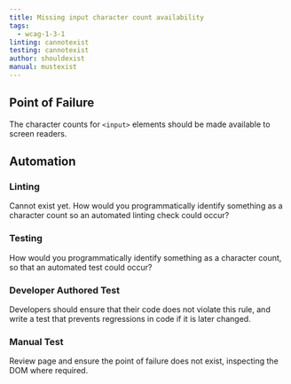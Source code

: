 ```yaml
---
title: Missing input character count availability
tags: 
  - wcag-1-3-1
linting: cannotexist
testing: cannotexist
author: shouldexist
manual: mustexist
---
```


## Point of Failure
The character counts for `<input>` elements should be made available to screen readers.

## Automation

### Linting
Cannot exist yet. How would you programmatically identify something as a character count so an automated linting check could occur?

### Testing
How would you programmatically identify something as a character count, so that an automated test could occur?

### Developer Authored Test
Developers should ensure that their code does not violate this rule, and write a test that prevents regressions in code if it is later changed.

### Manual Test
Review page and ensure the point of failure does not exist, inspecting the DOM where required.
